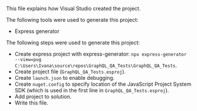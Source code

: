 This file explains how Visual Studio created the project.

The following tools were used to generate this project:
- Express generator

The following steps were used to generate this project:
- Create express project with express-generator: `npx express-generator --view=pug C:\Users\Ivana\source\repos\GraphQL_QA_Tests\GraphQL_QA_Tests`.
- Create project file (`GraphQL_QA_Tests.esproj`).
- Create `launch.json` to enable debugging.
- Create `nuget.config` to specify location of the JavaScript Project System SDK (which is used in the first line in `GraphQL_QA_Tests.esproj`).
- Add project to solution.
- Write this file.
